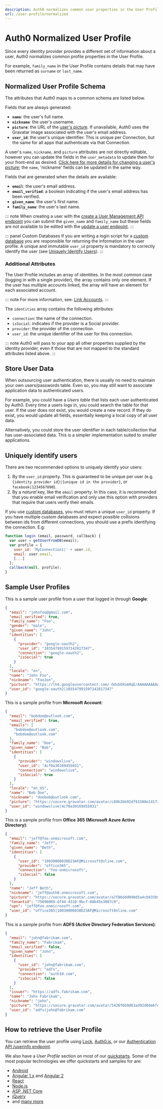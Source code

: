 ```yaml
---
description: Auth0 normalizes common user properties in the User Profile.
url: /user-profile/normalized
---
```


# Auth0 Normalized User Profile

Since every identity provider provides a different set of information about a user, Auth0 normalizes common profile properties in the User Profile.

For example, `family_name` in the User Profile contains details that may have been returned as `surname` or `last_name`.

## Normalized User Profile Schema

The attributes that Auth0 maps to a common schema are listed below.

Fields that are always generated:

* **`name`**: the user's full name.
* **`nickname`**: the user's username.
* **`picture`**: the URL of the [user's picture](/user-profile/user-picture). If unavailable, Auth0 uses the Gravatar image associated with the user's email address.
* **`user_id`**: the user's unique identifier. This is unique per Connection, but the same for all apps that authenticate via that Connection.

A user's `name`, `nickname`, and `picture` attributes are not directly editable, however you can update the fields in the `user_metadata` to update them for your front-end as desired. [Click here for more details for changing a user's picture](/user-profile/user-picture#change-a-user-s-picture); the `name`, 'nickname' fields can be updated in the same way.

Fields that are generated when the details are available:

* **`email`**: the user's email address.
* **`email_verified`**: a boolean indicating if the user's email address has been verified.
* **`given_name`**: the user's first name.
* **`family_name`**: the user's last name.

::: note
When creating a user with the [create a User Management API endpoint](/api/management/v2#!/Users/post_users) you can submit the `given_name` and `family_name` but these fields are not available to be edited with the [update a user endpoint](/api/management/v2#!/Users/patch_users_by_id).
:::

::: panel Custom Databases
If you are writing a login script for a [custom database](/connections/database/mysql) you are responsible for returning the information in the user profile. A unique and immutable `user_id` property is mandatory to correctly identify the user (see [Uniquely Identify Users](#uniquely-identify-users)).
:::

### Additional Attributes

The User Profile includes an array of identities. In the most common case (logging in with a single provider), the array contains only one element. If the user has multiple accounts linked, the array will have an element for each associated account.

::: note
For more information, see: [Link Accounts](/link-accounts).
:::

The `identities` array contains the following attributes:

* `connection`: the name of the connection.
* `isSocial`: indicates if the provider is a Social provider.
* `provider`: the provider of the connection.
* `user_id`: the unique identifier of the user for this connection.

::: note
Auth0 will pass to your app all other properties supplied by the identity provider, even if those that are not mapped to the standard attributes listed above.
:::

## Store User Data

When outsourcing user authentication, there is usually no need to maintain your own users/passwords table. Even so, you may still want to associate application data to authenticated users.

For example, you could have a *Users table* that lists each user authenticated by Auth0. Every time a users logs in, you could search the table for that user. If the user does not exist, you would create a new record. If they do exist, you would update all fields, essentially keeping a local copy of all user data.

Alternatively, you could store the user identifier in each table/collection that has user-associated data. This is a simpler implementation suited to smaller applications.

## Uniquely identify users

There are two recommended options to uniquely identify your users:

1. By the `user_id` property. This is guaranteed to be unique per user (e.g. `{identity provider id}|{unique id in the provider}`, or `facebook|1234567890`).
2. By a *natural* key, like the `email` property. In this case, it is recommended that you enable email verification and only use this option with providers that require that users verify their emails.

If you use [custom databases](/connections/database/mysql), you must return a unique `user_id` property. If you have multiple custom databases and expect possible collisions between ids from different connections, you should use a prefix identifying the connection. E.g:

```javascript
function login (email, password, callback) {
  var user = getUserFromDB(email);
  var profile = {
    user_id: 'MyConnection1|' + user.id,
    email: user.email,
    [...]
  };
  callback(null, profile);
}
```

## Sample User Profiles

This is a sample user profile from a user that logged in through **Google**:

```json
{
  "email": "johnfoo@gmail.com",
  "email_verified": true,
  "family_name": "Foo",
  "gender": "male",
  "given_name": "John",
  "identities": [
    {
      "provider": "google-oauth2",
      "user_id": "103547991597142817347",
      "connection": "google-oauth2",
      "isSocial": true
    }
  ],
  "locale": "en",
  "name": "John Foo",
  "nickname": "FooJon",
  "picture": "https://lh4.googleusercontent.com/-OdsbOXom9qE/AAAAAAAAAAI/AAAAAAAAADU/_j8SzYTOJ4I/photo.jpg",
  "user_id": "google-oauth2|103547991597142817347"
}
```

This is a sample profile from **Microsoft Account**:

```json
{
  "email": "bobdoe@outlook.com",
  "email_verified": true,
  "emails": [
    "bobdoe@outlook.com",
    "bobdoe@outlook.com"
  ],
  "family_name": "Doe",
  "given_name": "Bob",
  "identities": [
    {
      "provider": "windowslive",
      "user_id": "4cf0a30169d55031",
      "connection": "windowslive",
      "isSocial": true
    }
  ],
  "locale": "en_US",
  "name": "Bob Doe",
  "nickname": "doebob@outlook.com",
  "picture": "https://secure.gravatar.com/avatar/c89b2bb92df91508e14172097a5e17da?s=480&r=pg&d=https%3A%2F%2Fssl.gstatic.com%2Fs2%2Fprofiles%2Fimages%2Fsilhouette80.png",
  "user_id": "windowslive|4cf0a30169d55031"
}
```

This is a sample profile from **Office 365 (Microsoft Azure Active Directory)**:

```json
{
  "email": "jeff@foo.onmicrosoft.com",
  "family_name": "Jeff",
  "given_name": "Beth",
  "identities": [
    {
      "user_id": "10030000838D23AF@MicrosoftOnline.com",
      "provider": "office365",
      "connection": "foo-onmicrosoft",
      "isSocial": false
    }
  ],
  "name": "Jeff Beth",
  "nickname": "jeff@auth0.onmicrosoft.com",
  "picture": "https://secure.gravatar.com/avatar/a7f86ddd090d5a4cb833b97baab2aca1?s=480&r=pg&d=https%3A%2F%2Fssl.gstatic.com%2Fs2%2Fprofiles%2Fimages%2Fsilhouette80.png",
  "tenantid": "75696069-df44-4310-9bcf-08b45e3007c9",
  "upn": "jeff@foo.onmicrosoft.com",
  "user_id": "office365|10030000838D23AF@MicrosoftOnline.com"
}
```

This is a sample profile from **ADFS (Active Directory Federation Services)**:

```json
{
  "email": "john@fabrikam.com",
  "family_name": "Fabrikam",
  "email_verified": false,
  "given_name": "John",
  "identities": [
    {
      "user_id": "john@fabrikam.com",
      "provider": "adfs",
      "connection": "auth10.com",
      "isSocial": false
    }
  ],
  "issuer": "https://adfs.fabrikam.com",
  "name": "John Fabrikam",
  "nickname": "john",
  "picture": "https://secure.gravatar.com/avatar/5426f6b9d63ad92d60e6fe9fdf83aa21?s=480&r=pg&d=https%3A%2F%2Fssl.gstatic.com%2Fs2%2Fprofiles%2Fimages%2Fsilhouette80.png",
  "user_id": "adfs|john@fabrikam.com"
}
```

## How to retrieve the User Profile

You can retrieve the user profile using [Lock](/libraries/lock/v10/api#getuserinfo-), [Auth0.js](/libraries/auth0js#user-management), or our [Authentication API /userinfo endpoint](/api/authentication#get-user-info).

We also have a _User Profile_ section on most of our [quickstarts](/quickstarts). Some of the most popular technologies we offer quickstarts and samples for are:
- [Android](/quickstart/native/android/04-user-profile)
- [Angular 1.x](/quickstart/spa/angularjs/04-user-profile) and [Angular 2](/quickstart/spa/angular2/04-user-profile)
- [React](/quickstart/spa/react/04-user-profile)
- [Node.js](/quickstart/webapp/nodejs/04-user-profile)
- [ASP .NET Core](/quickstart/webapp/aspnet-core/05-user-profile)
- [jQuery](/quickstart/spa/jquery/04-user-profile)
- and [many more](/quickstarts)
